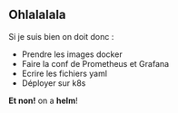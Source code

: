 ## Ohlalalala

Si je suis bien on doit donc :

- Prendre les images docker
- Faire la conf de Prometheus et Grafana
- Ecrire les fichiers yaml
- Déployer sur k8s

**Et non!** on a **helm**!
